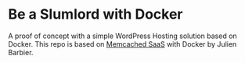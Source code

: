 # Be a Slumlord with Docker

A proof of concept with a simple WordPress Hosting solution based on Docker. This repo is based on [Memcached SaaS](https://github.com/jbarbier/SaaS_Memcached) with Docker by Julien Barbier.

